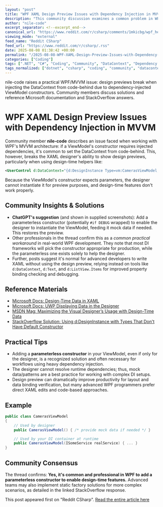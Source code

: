 ```yaml
---
layout: "post"
title: "WPF XAML Design Preview Issues with Dependency Injection in MVVM"
description: "This community discussion examines a common problem in WPF MVVM development: losing the XAML design preview when injecting dependencies into ViewModel constructors, requiring DataContext to be set from code-behind. The thread covers suggested workarounds, such as parameterless constructors for design-time data, best practices, and references to official documentation and informative StackOverflow resources."
author: "nile-code"
excerpt_separator: <!--excerpt_end-->
canonical_url: "https://www.reddit.com/r/csharp/comments/1mkicbg/wpf_help_needed_ui_xaml_does_not_show_design/"
viewing_mode: "external"
feed_name: "Reddit CSharp"
feed_url: "https://www.reddit.com/r/csharp/.rss"
date: 2025-08-08 01:38:42 +00:00
permalink: "/2025-08-08-WPF-XAML-Design-Preview-Issues-with-Dependency-Injection-in-MVVM.html"
categories: ["Coding"]
tags: [".NET", "C#", "Coding", "Community", "DataContext", "Dependency Injection", "Design Time Data", "IsDesignTimeCreatable", "Microsoft Docs", "Mock Data", "MVVM", "Parameterless Constructor", "StackOverflow", "UserControl", "ViewModel", "VS", "WPF", "XAML"]
tags_normalized: ["dotnet", "csharp", "coding", "community", "datacontext", "dependency injection", "design time data", "isdesigntimecreatable", "microsoft docs", "mock data", "mvvm", "parameterless constructor", "stackoverflow", "usercontrol", "viewmodel", "vs", "wpf", "xaml"]
---
```


nile-code raises a practical WPF/MVVM issue: design previews break when injecting the DataContext from code-behind due to dependency-injected ViewModel constructors. Community members discuss solutions and reference Microsoft documentation and StackOverflow answers.<!--excerpt_end-->

# WPF XAML Design Preview Issues with Dependency Injection in MVVM

Community member **nile-code** describes an issue faced when working with WPF's MVVM architecture: if a ViewModel's constructor requires injected dependencies, it's common to set the DataContext from code-behind. This, however, breaks the XAML designer's ability to show design previews, particularly when using design-time helpers like:

```xml
<UserControl d:DataContext="{d:DesignInstance Type=vm:CamerasViewModel, IsDesignTimeCreatable=True}" ... />
```

Because the ViewModel's constructor expects parameters, the designer cannot instantiate it for preview purposes, and design-time features don't work properly.

## Community Insights & Solutions

- **ChatGPT's suggestion** (and shown in supplied screenshots): Add a parameterless constructor (potentially `#if DEBUG` wrapped) to enable the designer to instantiate the ViewModel, feeding it mock data if needed. This restores the preview.
- Other professionals in the thread confirm this as a *common practical workaround* in real-world WPF development. They note that most DI frameworks will pick the constructor appropriate for production, while the parameterless one exists solely to help the designer.
- Further, posts suggest it's normal for advanced developers to write XAML without using the design preview, relying instead on tools like `d:DataContext`, `d:Text`, and `d:ListView.Items` for improved property binding checking and debugging.

## Reference Materials

- [Microsoft Docs: Design-Time Data in XAML](https://learn.microsoft.com/en-us/visualstudio/xaml-tools/xaml-designtime-data?view=vs-2022)
- [Microsoft Docs: UWP Displaying Data in the Designer](https://learn.microsoft.com/en-us/windows/uwp/data-binding/displaying-data-in-the-designer)
- [MSDN Mag: Maximizing the Visual Designer’s Usage with Design-Time Data](https://learn.microsoft.com/en-us/archive/msdn-magazine/2013/april/mvvm-maximizing-the-visual-designer%E2%80%99s-usage-with-design-time-data)
- [StackOverflow Solution: Using d:DesignInstance with Types That Don't Have Default Constructor](https://stackoverflow.com/questions/8472228/how-to-use-ddesigninstance-with-types-that-dont-have-default-constructor)

## Practical Tips

- Adding a **parameterless constructor** in your ViewModel, even if only for the designer, is a recognized solution and often necessary for workflows using heavy dependency injection.
- The designer cannot resolve runtime dependencies; thus, mock data/patterns are a best practice for working with complex DI setups.
- Design preview can dramatically improve productivity for layout and data binding verification, but many advanced WPF programmers prefer direct XAML edits and code-based approaches.

## Example

```csharp
public class CamerasViewModel
{
    // Used by designer
    public CamerasViewModel() { /* provide mock data if needed */ }

    // Used by your DI container at runtime
    public CamerasViewModel(ISomeService realService) { ... }
}
```

## Community Consensus

The thread confirms: **Yes, it's common and professional in WPF to add a parameterless constructor to enable design-time features.** Advanced teams may also implement static factory solutions for more complex scenarios, as detailed in the linked StackOverflow response.

This post appeared first on "Reddit CSharp". [Read the entire article here](https://www.reddit.com/r/csharp/comments/1mkicbg/wpf_help_needed_ui_xaml_does_not_show_design/)
